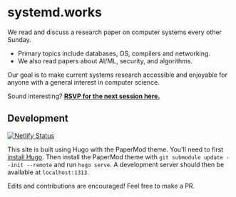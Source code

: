 # systemd.works

We read and discuss a research paper on computer systems every other Sunday.

 - Primary topics include databases, OS, compilers and networking.
 - We also read papers about AI/ML, security, and algorithms.

Our goal is to make current systems research accessible and enjoyable for anyone with a general interest in computer science.

Sound interesting? [**RSVP for the next session here.**](https://lu.ma/calendar/cal-iRO3oIDMdgOoGEE)

## Development

[![Netlify Status](https://api.netlify.com/api/v1/badges/ec0a0c83-b05f-436f-9459-8dfca09c2982/deploy-status)](https://app.netlify.com/sites/systemd-works/deploys)

This site is built using Hugo with the PaperMod theme. You'll need to first [install Hugo](https://gohugo.io/installation/). Then install the PaperMod theme with `git submodule update --init --remote` and run `hugo serve`. A development server should then be available at `localhost:1313`.

Edits and contributions are encouraged! Feel free to make a PR.